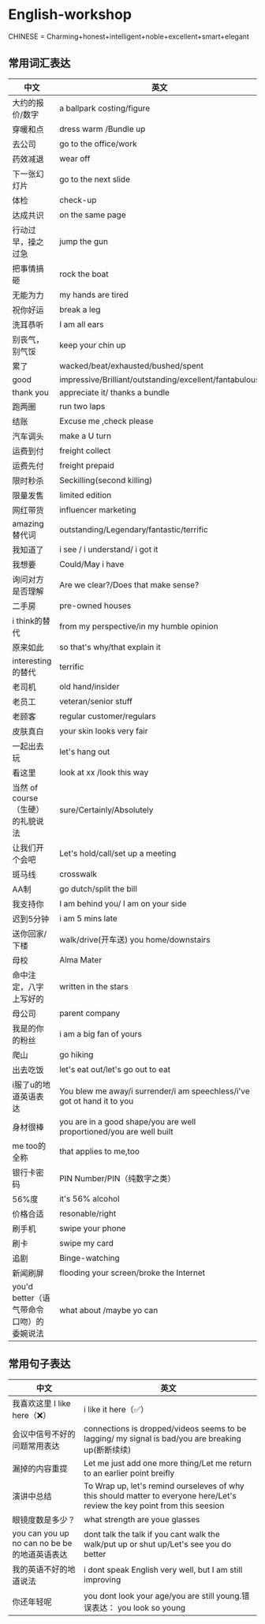 # English-workshop
CHINESE = Charming+honest+intelligent+noble+excellent+smart+elegant

## 常用词汇表达
|   中文  | 英文  |
|  ----  | ----  |
| 大约的报价/数字  | a ballpark costing/figure |
| 穿暖和点  |dress warm /Bundle up |
|去公司|go to the office/work|
|药效减退|wear off|
|下一张幻灯片|go to the next slide|
|体检|check-up|
|达成共识|on the same page|
|行动过早，操之过急|jump the gun|
|把事情搞砸|rock the boat|
|无能为力|my hands are tired|
|祝你好运|break a leg|
|洗耳恭听|I am all ears|
|别丧气，别气馁|keep your chin up|
|累了|wacked/beat/exhausted/bushed/spent|
|good|impressive/Brilliant/outstanding/excellent/fantabulous|
|thank you |appreciate it/ thanks a bundle|
|跑两圈|run two laps|
|结账|Excuse me ,check please|
|汽车调头|make a U turn |
|运费到付|freight collect|
|运费先付|freight prepaid|
|限时秒杀|Seckilling(second killing)|
|限量发售|limited edition|
|网红带货|influencer marketing|
|amazing替代词|outstanding/Legendary/fantastic/terrific|
|我知道了|i see / i understand/ i got it|
|我想要|Could/May i have|
|询问对方是否理解|Are we clear?/Does that make sense?|
|二手房|pre-owned houses|
|i think的替代|from my perspective/in my humble opinion|
|原来如此|so that's why/that explain it |
|interesting的替代|terrific|
|老司机|old hand/insider|
|老员工|veteran/senior stuff|
|老顾客|regular customer/regulars|
|皮肤真白|your skin looks very fair|
|一起出去玩|let's hang out|
|看这里|look at xx /look this way|
|当然 of course（生硬）的礼貌说法|sure/Certainly/Absolutely|
|让我们开个会吧|Let's hold/call/set up a meeting|
|斑马线|crosswalk|
|AA制|go dutch/split the bill|
|我支持你|I am behind you/ I am on your side|
|迟到5分钟|i am 5 mins late|
|送你回家/下楼|walk/drive(开车送) you home/downstairs|
|母校|Alma Mater|
|命中注定，八字上写好的|written in the stars|
|母公司|parent company|
|我是的你的粉丝|i am a big fan of yours|
|爬山|go hiking|
|出去吃饭|let's eat out/let's go out to eat|
|i服了u的地道英语表达|You blew me away/i surrender/i am speechless/i've got ot hand it to you|
|身材很棒|you are in a good shape/you are well proportioned/you are well built|
|me too的全称| that applies to me,too|
|银行卡密码|PIN Number/PIN（纯数字之类）|
|56%度|it's 56% alcohol|
|价格合适|resonable/right|
|刷手机|swipe your phone|
|刷卡|swipe my card|
|追剧|Binge-watching|
|新闻刷屏|flooding your screen/broke the Internet|
|you'd better（语气带命令口吻）的委婉说法| what about /maybe yo can |



## 常用句子表达
|   中文  | 英文  |
|  ----  | ----  |
|我喜欢这里 I like here（❌）|i like it here（✅）|
|会议中信号不好的问题常用表达|connections is dropped/videos seems to be lagging/ my signal is bad/you are breaking up(断断续续)|
| 漏掉的内容重提  | Let me just add one more thing/Let me return to an earlier point breifly|
|   演讲中总结| To Wrap up, let's remind ourseleves of why this should matter to everyone here/Let's review  the key point from this seesion |
|  眼镜度数是多少？ |what strength are youe glasses|
|you can you up no can no be be的地道英语表达|dont talk the talk if you cant walk the walk/put up or shut up/Let's see you do better|
|我的英语不好的地道说法|i dont speak English very well, but I am still improving|
|你还年轻呢|you dont look your age/you are still young.错误表达： you look so young|

